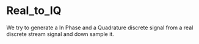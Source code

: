 # Real_to_IQ
We try to generate a In Phase and a Quadrature discrete signal from a real discrete stream signal and down sample it.
